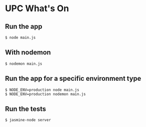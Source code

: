 # UPC What's On

## Run the app

	$ node main.js

## With nodemon

	$ nodemon main.js

## Run the app for a specific environment type

	$ NODE_ENV=production node main.js
	$ NODE_ENV=production nodemon main.js


## Run the tests

	$ jasmine-node server
